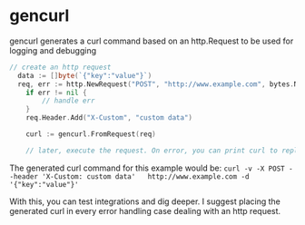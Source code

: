 # gencurl
gencurl generates a curl command based on an http.Request to be used for logging and debugging

```go
// create an http request
  data := []byte(`{"key":"value"}`)
  req, err := http.NewRequest("POST", "http://www.example.com", bytes.NewBuffer(data))
	if err != nil {
		// handle err
	}
	req.Header.Add("X-Custom", "custom data")

	curl := gencurl.FromRequest(req)

	// later, execute the request. On error, you can print curl to replicate and debug an issue
```

The generated curl command for this example would be:
`curl -v -X POST --header 'X-Custom: custom data'   http://www.example.com -d '{"key":"value"}'`

With this, you can test integrations and dig deeper. I suggest placing the generated curl in every error handling case dealing with an http request.
